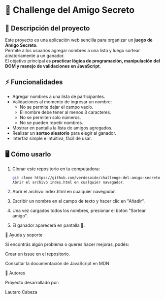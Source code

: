# 🎁 Challenge del Amigo Secreto

## 📌 Descripción del proyecto
Este proyecto es una aplicación web sencilla para organizar un **juego de Amigo Secreto**.  
Permite a los usuarios agregar nombres a una lista y luego sortear aleatoriamente a un ganador.  
El objetivo principal es **practicar lógica de programación, manipulación del DOM y manejo de validaciones en JavaScript**.


## ⚡ Funcionalidades
- Agregar nombres a una lista de participantes.  
- Validaciones al momento de ingresar un nombre:
  - No se permite dejar el campo vacío.  
  - El nombre debe tener al menos 3 caracteres.  
  - No se permiten solo números.  
  - No se pueden repetir nombres.  
- Mostrar en pantalla la lista de amigos agregados.  
- Realizar un **sorteo aleatorio** para elegir al ganador.  
- Interfaz simple e intuitiva, fácil de usar.


## 🖥️ Cómo usarlo
1. Clonar este repositorio en tu computadora:
   ```bash
   git clone https://github.com/verdesoide/challenge-del-amigo-secreto.git
   Abrir el archivo index.html en cualquier navegador.
2. Abrir el archivo index.html en cualquier navegador.

3. Escribir un nombre en el campo de texto y hacer clic en "Añadir".

4. Una vez cargados todos los nombres, presionar el botón "Sortear amigo".

5. El ganador aparecerá en pantalla 🎉.



📖 Ayuda y soporte

Si encontrás algún problema o querés hacer mejoras, podés:

Crear un issue en el repositorio.

Consultar la documentación de JavaScript en MDN



👥 Autores

Proyecto desarrollado por:

Lautaro Cabeza
